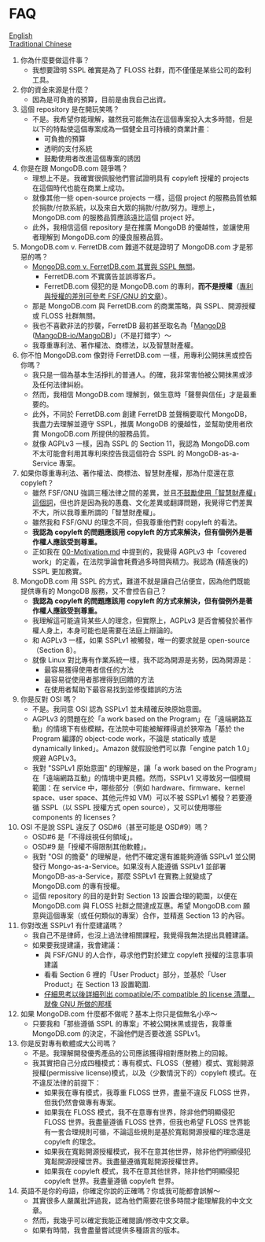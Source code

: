 # FAQ

[English](01-FAQ.en.md) \
[Traditional Chinese](01-FAQ.zh-hant.md)

1. 你為什麼要做這件事？
    * 我想要證明 SSPL 確實是為了 FLOSS 社群，而不僅僅是某些公司的盈利工具。
2. 你的資金來源是什麼？
    * 因為是可負擔的預算，目前是由我自己出資。
3. 這個 repository 是在開玩笑嗎？
    * 不是。我希望你能理解，雖然我可能無法在這個專案投入太多時間，但是以下的特點使這個專案成為一個健全且可持續的商業計畫：
        * 可負擔的預算
        * 透明的支付系統
        * 鼓勵使用者改進這個專案的誘因
4. 你是在跟 MongoDB.com 競爭嗎？
    * 理想上不是。我確實很佩服他們嘗試證明具有 copyleft 授權的 projects 在這個時代也能在商業上成功。
    * 就像其他一些 open-source projects 一樣，這個 project 的服務品質依賴於捐款/付款系統，以及來自大眾的捐款/付款/努力。理想上，MongoDB.com 的服務品質應該遠比這個 project 好。
    * 此外，我相信這個 repository 是在推廣 MongoDB 的優越性，並讓使用者理解到 MongoDB.com 的優良服務品質。
5. MongoDB.com v. FerretDB.com 難道不就是證明了 MongoDB.com 才是邪惡的嗎？
    * [MongoDB.com v. FerretDB.com 其實與 SSPL 無關](https://www.mongodb.com/company/blog/building-for-developers-not-imitators)。
        * FerretDB.com 不實廣告並誤導客戶。
        * FerretDB.com 侵犯的是 MongoDB.com 的專利，**而不是授權**（[專利與授權的差別可參考 FSF/GNU 的文章](https://www.gnu.org/philosophy/not-ipr.html)）。
    * 那是 MongoDB.com 與 FerretDB.com 的商業策略，與 SSPL、開源授權或 FLOSS 社群無關。
    * 我也不喜歡非法的抄襲，FerretDB 最初甚至取名為「[MangoDB](https://www.reddit.com/r/programming/comments/qlyalj/mangodb_a_truly_open_source_mongodb_alternative/) ([MangoDB-io/MangoDB](https://github.com/MangoDB-io/MangoDB))」（不是打錯字）～
    * 我尊重專利法、著作權法、商標法，以及智慧財產權。
6. 你不怕 MongoDB.com 像對待 FerretDB.com 一樣，用專利公開抹黑或控告你嗎？
    * 我只是一個為基本生活掙扎的普通人。的確，我非常害怕被公開抹黑或涉及任何法律糾紛。
    * 然而，我相信 MongoDB.com 理解到，做生意時「聲譽與信任」才是最重要的。
    * 此外，不同於 FerretDB.com 創建 FerretDB 並聲稱要取代 MongoDB，我盡力去理解並遵守 SSPL，推廣 MongoDB 的優越性，並幫助使用者欣賞 MongoDB.com 所提供的服務品質。
    * 就像 AGPLv3 一樣，因為 SSPL 的 Section 11，我認為 MongoDB.com 不太可能會利用其專利來控告我這個符合 SSPL 的 MongoDB-as-a-Service 專案。
7. 如果你尊重專利法、著作權法、商標法、智慧財產權，那為什麼還在意 copyleft？
    * 雖然 FSF/GNU 強調三種法律之間的差異，並且[不鼓勵使用「智慧財產權」這個詞](https://www.gnu.org/philosophy/not-ipr.html)，但也許是因為我的愚蠢、文化差異或翻譯問題，我覺得它們差異不大，所以我尊重所謂的「智慧財產權」。
    * 雖然我和 FSF/GNU 的理念不同，但我尊重他們對 copyleft 的看法。
    * **我認為 copyleft 的問題應該用 copyleft 的方式來解決，但有個例外是著作權人應該受到尊重。**
    * 正如我在 [00-Motivation.md](./00-Motivation.zh-hant.md) 中提到的，我覺得 AGPLv3 中「covered work」的定義，在法院爭論會耗費過多時間與精力。我認為 (精進後的) SSPL 更加務實。
8. MongoDB.com 用 SSPL 的方式，難道不就是讓自己佔便宜，因為他們既能提供專有的 MongoDB 服務，又不會控告自己？
    * **我認為 copyleft 的問題應該用 copyleft 的方式來解決，但有個例外是著作權人應該受到尊重。**
    * 我理解這可能違背某些人的理念，但實際上，AGPLv3 是否會觸發於著作權人身上，本身可能也是需要在法庭上辯論的。
    * 和 AGPLv3 一樣，如果 SSPLv1 被觸發，唯一的要求就是 open-source（Section 8）。
    * 就像 Linux 對比專有作業系統一樣，我不認為開源是劣勢，因為開源是：
        * 最容易獲得使用者信任的方法
        * 最容易從使用者那裡得到回饋的方法
        * 在使用者幫助下最容易找到並修復錯誤的方法
9. 你是反對 OSI 嗎？
    * 不是。我同意 OSI 認為 SSPLv1 並未精確反映原始意圖。
    * AGPLv3 的問題在於「a work based on the Program」在「遠端網路互動」的情境下有些模糊，在法院中可能被解釋得過於狹窄為「基於 the Program 編譯的 object-code work，不論是 statically 或是 dynamically linked」。Amazon 就假設他們可以靠「engine patch 1.0」規避 AGPLv3。
    * 我對 "SSPLv1 原始意圖" 的理解是，讓「a work based on the Program」在「遠端網路互動」的情境中更具體。然而，SSPLv1 又導致另一個模糊範圍：在 service 中，哪些部分（例如 hardware、firmware、kernel space、user space、其他元件如 VM）可以不被 SSPLv1 觸發？若要遵循 SSPL（以 SSPL 授權方式 open source），又可以使用哪些 components 的 licenses？
10. OSI 不是說 SSPL 違反了 OSD#6（甚至可能是 OSD#9）嗎？
    * OSD#6 是「不得歧視任何領域」。
    * OSD#9 是「授權不得限制其他軟體」。
    * 我對 "OSI 的擔憂" 的理解是，他們不確定還有誰能夠遵循 SSPLv1 並公開發行 Mongo-as-a-Service。如果沒有人能遵循 SSPLv1 並部署 MongoDB-as-a-Service，那麼 SSPLv1 在實務上就變成了 MongoDB.com 的專有授權。
    * 這個 repository 的目的是針對 Section 13 設置合理的範圍，以便在 MongoDB.com 與 FLOSS 社群之間達成互惠。希望 MongoDB.com 願意與這個專案（或任何類似的專案）合作，並精進 Section 13 的內容。
11. 你對改進 SSPLv1 有什麼建議嗎？
    * 我自己不是律師，也沒上過法律相關課程，我覺得我無法提出具體建議。
    * 如果要我提建議，我會建議：
        * 與 FSF/GNU 的人合作，尋求他們對於建立 copyleft 授權的注意事項建議
        * 看看 Section 6 裡的「User Product」部分，並基於「User Product」在 Section 13 設置範圍.
        * [仔細思考以後詳細列出 compatible/不 compatible 的 license 清單，就像 GNU 所做的那樣](https://www.gnu.org/licenses/license-list.en.html#SoftwareLicenses)
12. 如果 MongoDB.com 什麼都不做呢？基本上你只是個無名小卒～
    * 只要我和「那些遵循 SSPL 的專案」不被公開抹黑或提告，我尊重 MongoDB.com 的決定，不論他們是否要改進 SSPLv1。
13. 你是反對專有軟體或大公司嗎？
    * 不是。我理解開發優秀產品的公司應該獲得相對應財務上的回報。
    * 我其實把自己分成四種模式：專有模式、FLOSS（整體）模式、寬鬆開源授權(permissive license)模式，以及（少數情況下的）copyleft 模式。在不違反法律的前提下：
        * 如果我在專有模式，我尊重 FLOSS 世界，盡量不違反 FLOSS 世界，但我仍然會做專有專案。
        * 如果我在 FLOSS 模式，我不在意專有世界，除非他們明顯侵犯 FLOSS 世界。我盡量遵循 FLOSS 世界，但我也希望 FLOSS 世界能有一套合理規則可循，不論這些規則是基於寬鬆開源授權的理念還是 copyleft 的理念。
        * 如果我在寬鬆開源授權模式，我不在意其他世界，除非他們明顯侵犯寬鬆開源授權世界。我盡量遵循寬鬆開源授權世界。
        * 如果我在 copyleft 模式，我不在意其他世界，除非他們明顯侵犯 copyleft 世界。我盡量遵循 copyleft 世界。
14. 英語不是你的母語，你確定你說的正確嗎？你或我可能都會誤解～
    * 其實很多人嚴厲批評過我，認為他們需要花很多時間才能理解我的中文文章。
    * 然而，我幾乎可以確定我能正確閱讀/修改中文文章。
    * 如果有時間，我會盡量嘗試提供多種語言的版本。
